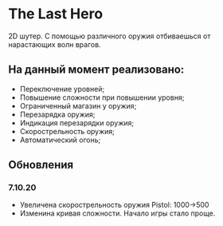 # The Last Hero
 2D шутер.
 С помощью различного оружия отбиваешься от нарастающих волн врагов.

## На данный момент реализовано:
- Переключение уровней;
- Повышение сложности при повышении уровня;
- Ограниченный магазин у оружия;
- Перезарядка оружия;
- Индикация перезарядки оружия;
- Скорострельность оружия;
- Автоматический огонь;

## Обновления

### 7.10.20
- Увеличена скорострельность оружия Pistol: 1000->500
- Изменина кривая сложности. Начало игры стало проще.
